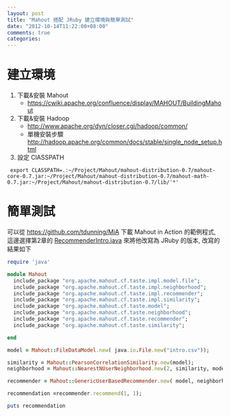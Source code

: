 ```yaml
---
layout: post
title: "Mahout 搭配 JRuby 建立環境與簡單測試"
date: "2012-10-14T11:22:00+08:00"
comments: true
categories: 
---
```


# 建立環境

1. 下載&安裝 Mahout
    * https://cwiki.apache.org/confluence/display/MAHOUT/BuildingMahout 
1. 下載&安裝 Hadoop
    * http://www.apache.org/dyn/closer.cgi/hadoop/common/
    * 單機安裝步驟 http://hadoop.apache.org/common/docs/stable/single_node_setup.html
1. 設定 ClASSPATH
```
 export CLASSPATH=.:~/Project/Mahout/mahout-distribution-0.7/mahout-core-0.7.jar:~/Project/Mahout/mahout-distribution-0.7/mahout-math-0.7.jar:~/Project/Mahout/mahout-distribution-0.7/lib/'*'
```

# 簡單測試

可以從 <https://github.com/tdunning/MiA> 下載 Mahout in Action 的範例程式, 這邊選擇第2章的 [RecommenderIntro.java](https://github.com/tdunning/MiA/blob/mahout-0.7/src/main/java/mia/recommender/ch02/RecommenderIntro.java) 來將他改寫為 JRuby 的版本, 改寫的結果如下


``` ruby
require 'java'

module Mahout
  include_package "org.apache.mahout.cf.taste.impl.model.file";
  include_package "org.apache.mahout.cf.taste.impl.neighborhood";
  include_package "org.apache.mahout.cf.taste.impl.recommender";
  include_package "org.apache.mahout.cf.taste.impl.similarity";
  include_package "org.apache.mahout.cf.taste.model";
  include_package "org.apache.mahout.cf.taste.neighborhood";
  include_package "org.apache.mahout.cf.taste.recommender";
  include_package "org.apache.mahout.cf.taste.similarity";

end

model = Mahout::FileDataModel.new( java.io.File.new("intro.csv"));

similarity = Mahout::PearsonCorrelationSimilarity.new(model);
neighborhood = Mahout::NearestNUserNeighborhood.new(2, similarity, model);

recommender = Mahout::GenericUserBasedRecommender.new( model, neighborhood, similarity);

recommendation =recommender.recommend(1, 1);

puts recommendation

```
